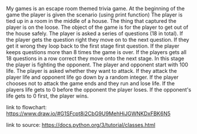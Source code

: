 My games is an escape room themed trivia game. At the beginning of the game the player is given the scenario (using print function)
The player is tied up in a room in the middle of a house. The thing that captured the player is on the loose. The object of the game
is for the player to get out of the house safely. The player is asked a series of questions (18 in total). If the player gets the question
right they move on to the next question. If they get it wrong they loop back to the first stage first question. If the player keeps questions
more than 8 times the game is over. If the players gets all 18 questions in a row correct they move onto the next stage. In this stage the
player is fighting the opponent. The player and opponent start with 100 life. The player is asked whether they want to attack. If they attack
the player life and opponent life go down by a random integer. If the player chooses not to attack the game ends and they run and lose life. If the players
life gets to 0 before the opponent the player loses. If the opponent's life gets to 0 first, the player wins.

link to flowchart:
https://www.draw.io/#G1SFcpt8i2CbG9U9MehHiJGWNKDxFBK6N5

link to source:
https://docs.python.org/3/tutorial/classes.html

